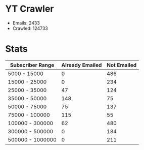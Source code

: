 # YT Crawler
- Emails: 2433
- Crawled: 124733

# Stats
| Subscriber Range  | Already Emailed | Not Emailed |
|-------|-------|-------|
| 5000 - 15000 | 0 | 486 |
| 15000 - 25000 | 0 | 234 |
| 25000 - 35000 | 47 | 124 |
| 35000 - 50000 | 148 | 75 |
| 50000 - 75000 | 75 | 137 |
| 75000 - 100000 | 115 | 55 |
| 100000 - 300000 | 62 | 480 |
| 300000 - 500000 | 0 | 184 |
| 500000 - 1000000 | 0 | 211 |
